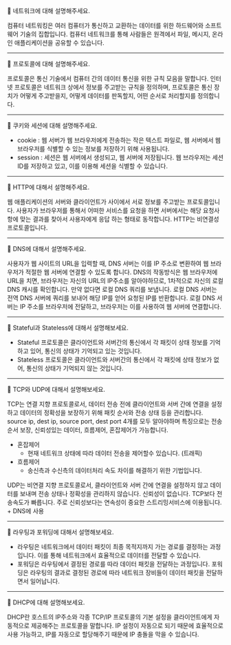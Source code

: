 🔔 네트워크에 대해 설명해주세요.

컴퓨터 네트워킹은 여러 컴퓨터가 통신하고 교환하는 데이터를 위한 하드웨어와 소프트웨어 기술의 집합입니다. 컴퓨터 네트워크를 통해 사람들은 원격에서 파일, 메시지, 온라인 애플리케이션을 공유할 수 있습니다.

---
🔔 프로토콜에 대해 설명해주세요.

프로토콜은 통신 기술에서 컴퓨터 간의 데이터 통신을 위한 규칙 모음을 말합니다. 인터넷 프로토콜은 네트워크 상에서 정보를 주고받는 규칙을 정의하며, 프로토콜은 통신 장치가 어떻게 주고받을지, 어떻게 데이터를 판독할지, 어떤 순서로 처리할지를 정의합니다.

---
🔔 쿠키와 세션에 대해 설명해주세요.
* cookie : 웹 서버가 웹 브라우저에게 전송하는 작은 텍스트 파일로, 웹 서버에서 웹 브라우저를 식별할 수 있는 정보를 저장하기 위해 사용됩니다.
* session : 세션은 웹 서버에서 생성되고, 웹 서버에 저장됩니다. 웹 브라우저는 세션 ID를 저장하고 있고, 이를 이용해 세션을 식별할 수 있습니다.

---
🔔 HTTP에 대해서 설명해주세요.

웹 애플리케이션의 서버와 클라이언트가 사이에서 서로 정보를 주고받는 프로토콜입니다. 사용자가 브라우저를 통해서 어떠한 서비스를 요청을 하면 서버에서는 해당 요청사항에 맞는 결과를 찾아서 사용자에게 응답 하는 형태로 동작합니다. HTTP는 비연결성 프로토콜입니다.

---
🔔 DNS에 대해서 설명해주세요.

사용자가 웹 사이트의 URL을 입력할 때, DNS 서버는 이를 IP 주소로 변환하여 웹 브라우저가 적절한 웹 서버에 연결할 수 있도록 합니다.
DNS의 작동방식은 웹 브라우저에 URL을 치면, 브라우저는 자신의 URL의 IP주소를 알아야하므로, 1차적으로 자신의 로컬 DNS 캐시를 확인합니다. 만약 없다면 로컬 DNS 쿼리를 보냅니다.
로컬 DNS 서버는 전역 DNS 서버에 쿼리를 보내어 해당 IP를 얻어 요청된 IP를 반환합니다. 로컬 DNS 서버는 IP 주소를 브라우저에 전달하고, 브라우저는 이를 사용하여 웹 서버에 연결합니다.

---
🔔 Stateful과 Stateless에 대해서 설명해보세요.

* Stateful 프로토콜은 클라이언트와 서버간의 통신에서 각 패킷이 상태 정보를 기억하고 있어, 통신의 상태가 기억되고 있는 것입니다. 
* Stateless 프로토콜은 클라이언트와 서버간의 통신에서 각 패킷에 상태 정보가 없어, 통신의 상태가 기억되지 않는 것입니다.
  
---
🔔 TCP와 UDP에 대해서 설명해보세요.

TCP는 연결 지향 프로토콜로서, 데이터 전송 전에 클라이언트와 서버 간에 연결을 설정하고 데이터의 정확성을 보장하기 위해 패킷 순서와 전송 상태 등을 관리합니다.
source ip, dest ip, source port, dest port 4개를 모두 알아야하며 특징으로는 전송 순서 보장, 신뢰성있는 데이터, 흐름제어, 혼잡제어가 가능합니다.

* 혼잡제어
  * 현재 네트워크 상태에 따라 데이터 전송을 제어할수 있습니다. (트래픽)
* 흐름제어
  * 송신측과 수신측의 데이터처리 속도 차이를 해결하기 위한 기법입니다.

UDP는 비연결 지향 프로토콜로서, 클라이언트와 서버 간에 연결을 설정하지 않고 데이터를 보내며 전송 상태나 정확성을 관리하지 않습니다.
신뢰성이 없습니다. TCP보다 전송속도가 빠릅니다. 주로 신뢰성보다는 연속성이 중요한 스트리밍서비스에 이용됩니다. + DNS에 사용

---
🔔 라우팅과 포워딩에 대해서 설명해보세요.

* 라우팅은 네트워크에서 데이터 패킷이 최종 목적지까지 가는 경로를 결정하는 과정입니다. 이를 통해 네트워크에서 효율적으로 데이터를 전달할 수 있습니다.
* 포워딩은 라우팅에서 결정된 경로를 따라 데이터 패킷을 전달하는 과정입니다. 포워딩은 라우팅의 결과로 결정된 경로에 따라 네트워크 장비들이 데이터 패킷을 전달하면서 일어납니다.

---
🔔 DHCP에 대해 설명해보세요.

DHCP란 호스트의 IP주소와 각종 TCP/IP 프로토콜의 기본 설정을 클라이언트에게 자동적으로 제공해주는 프로토콜을 말합니다.
IP 설정이 자동으로 되기 때문에 효율적으로 사용 가능하고, IP를 자동으로 할당해주기 때문에 IP 충돌을 막을 수 있습니다.